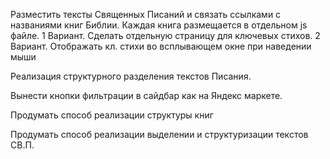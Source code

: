 Разместить тексты Священных Писаний и связать ссылками с названиями книг Библии.
  Каждая книга размещается в отдельном js файле.
  1 Вариант. Сделать отдельную страницу для ключевых стихов.
  2 Вариант. Отображать кл. стихи во всплывающем окне при наведении мыши

Реализация структурного разделения текстов Писания.

Вынести кнопки фильтрации в сайдбар как на Яндекс маркете.

Продумать способ реализации структуры книг

Продумать способ реализации выделении и структуризации текстов СВ.П.
